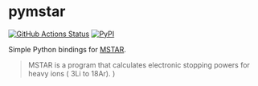 # pymstar

[![GitHub Actions Status][actions-badge]][actions-link]
[![PyPI][pypi-badge]][pypi-link]

Simple Python bindings for [MSTAR](https://www-nds.iaea.org/stopping/MstarWWW/MSTARInstr.html).

> MSTAR is a program that calculates electronic stopping powers for heavy ions ( 3Li to 18Ar). )

[actions-badge]: https://github.com/agoose77/pymstar/workflows/Build/badge.svg
[actions-link]: https://github.com/agoose77/pymstar/actions/workflows/build.yml
[pypi-badge]: https://img.shields.io/pypi/v/pymstar.svg
[pypi-link]: https://pypi.org/project/pymstar

